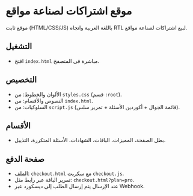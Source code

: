 # موقع اشتراكات لصناعة مواقع

موقع ثابت (HTML/CSS/JS) باللغة العربية واتجاه RTL لبيع اشتراكات لصناعة مواقع.

## التشغيل
- افتح `index.html` مباشرة في المتصفح.

## التخصيص
- الألوان والخطوط: من `styles.css` (قسم `:root`).
- النصوص والأقسام: من `index.html`.
- السلوكيات: من `script.js` (قائمة الجوال + أكوردين الأسئلة + تمرير سلس).

## الأقسام
- بطل الصفحة، المميزات، الباقات، الشهادات، الأسئلة المتكررة، التذييل.

## صفحة الدفع
- الملف: `checkout.html` مع سكربت `checkout.js`.
- تمرير الباقة عبر رابط مثل: `checkout.html?plan=pro`.
- عند الإرسال يتم إرسال الطلب إلى ديسكورد عبر Webhook.

